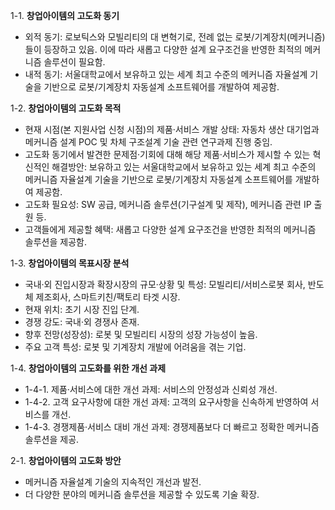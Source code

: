 1-1. **창업아이템의 고도화 동기**
- 외적 동기: 로보틱스와 모빌리티의 대 변혁기로, 전례 없는 로봇/기계장치(메커니즘)들이 등장하고 있음. 이에 따라 새롭고 다양한 설계 요구조건을 반영한 최적의 메커니즘 솔루션이 필요함.
- 내적 동기: 서울대학교에서 보유하고 있는 세계 최고 수준의 메커니즘 자율설계 기술을 기반으로 로봇/기계장치 자동설계 소프트웨어를 개발하여 제공함.

1-2. **창업아이템의 고도화 목적**
- 현재 시점(본 지원사업 신청 시점)의 제품·서비스 개발 상태: 자동차 생산 대기업과 메커니즘 설계 POC 및 차체 구조설계 기술 관련 연구과제 진행 중임.
- 고도화 동기에서 발견한 문제점·기회에 대해 해당 제품·서비스가 제시할 수 있는 혁신적인 해결방안: 보유하고 있는 서울대학교에서 보유하고 있는 세계 최고 수준의 메커니즘 자율설계 기술을 기반으로 로봇/기계장치 자동설계 소프트웨어를 개발하여 제공함.
- 고도화 필요성: SW 공급, 메커니즘 솔루션(기구설계 및 제작), 메커니즘 관련 IP 출원 등.
- 고객들에게 제공할 혜택: 새롭고 다양한 설계 요구조건을 반영한 최적의 메커니즘 솔루션을 제공함.

1-3. **창업아이템의 목표시장 분석**
- 국내·외 진입시장과 확장시장의 규모·상황 및 특성: 모빌리티/서비스로봇 회사, 반도체 제조회사, 스마트키친/팩토리 타겟 시장.
- 현재 위치: 초기 시장 진입 단계.
- 경쟁 강도: 국내·외 경쟁사 존재.
- 향후 전망(성장성): 로봇 및 모빌리티 시장의 성장 가능성이 높음.
- 주요 고객 특성: 로봇 및 기계장치 개발에 어려움을 겪는 기업.

1-4. **창업아이템의 고도화를 위한 개선 과제**
- 1-4-1. 제품·서비스에 대한 개선 과제: 서비스의 안정성과 신뢰성 개선.
- 1-4-2. 고객 요구사항에 대한 개선 과제: 고객의 요구사항을 신속하게 반영하여 서비스를 개선.
- 1-4-3. 경쟁제품·서비스 대비 개선 과제: 경쟁제품보다 더 빠르고 정확한 메커니즘 솔루션을 제공.

2-1. **창업아이템의 고도화 방안**
- 메커니즘 자율설계 기술의 지속적인 개선과 발전.
- 더 다양한 분야의 메커니즘 솔루션을 제공할 수 있도록 기술 확장.
